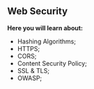 ## Web Security

**Here you will learn about:**

- Hashing Algorithms;
- HTTPS;
- CORS;
- Content Security Policy;
- SSL & TLS;
- OWASP;
